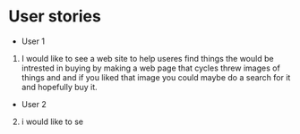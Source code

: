 # User stories

<!-- user stories are explaining what the functions we are righting are doing, and the actually idea of the website  -->

* User 1

1. I would like to see  a web site to help useres find things the would be intrested in buying by making a web page that cycles threw images of things and and if you liked that image you could maybe do a search for it and hopefully buy it.

* User 2

2. i would like to se 
